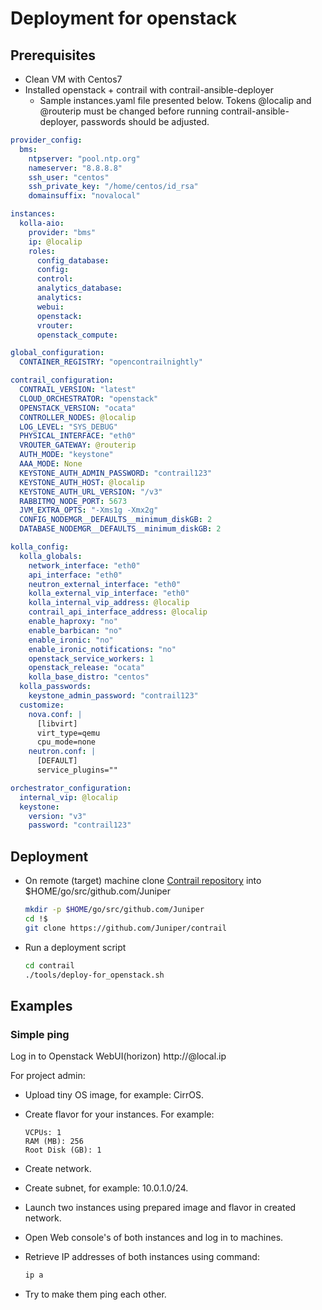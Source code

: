 # Deployment for openstack

## Prerequisites

- Clean VM with Centos7
- Installed openstack + contrail with contrail-ansible-deployer
  - Sample instances.yaml file presented below. Tokens @localip and @routerip must be changed before running contrail-ansible-deployer, passwords should be adjusted.

```yaml
provider_config:
  bms:
    ntpserver: "pool.ntp.org"
    nameserver: "8.8.8.8"
    ssh_user: "centos"
    ssh_private_key: "/home/centos/id_rsa"
    domainsuffix: "novalocal"

instances:
  kolla-aio:
    provider: "bms"
    ip: @localip
    roles:
      config_database:
      config:
      control:
      analytics_database:
      analytics:
      webui:
      openstack:
      vrouter:
      openstack_compute:

global_configuration:
  CONTAINER_REGISTRY: "opencontrailnightly"

contrail_configuration:
  CONTRAIL_VERSION: "latest"
  CLOUD_ORCHESTRATOR: "openstack"
  OPENSTACK_VERSION: "ocata"
  CONTROLLER_NODES: @localip
  LOG_LEVEL: "SYS_DEBUG"
  PHYSICAL_INTERFACE: "eth0"
  VROUTER_GATEWAY: @routerip
  AUTH_MODE: "keystone"
  AAA_MODE: None
  KEYSTONE_AUTH_ADMIN_PASSWORD: "contrail123"
  KEYSTONE_AUTH_HOST: @localip
  KEYSTONE_AUTH_URL_VERSION: "/v3"
  RABBITMQ_NODE_PORT: 5673
  JVM_EXTRA_OPTS: "-Xms1g -Xmx2g"
  CONFIG_NODEMGR__DEFAULTS__minimum_diskGB: 2
  DATABASE_NODEMGR__DEFAULTS__minimum_diskGB: 2

kolla_config:
  kolla_globals:
    network_interface: "eth0"
    api_interface: "eth0"
    neutron_external_interface: "eth0"
    kolla_external_vip_interface: "eth0"
    kolla_internal_vip_address: @localip
    contrail_api_interface_address: @localip
    enable_haproxy: "no"
    enable_barbican: "no"
    enable_ironic: "no"
    enable_ironic_notifications: "no"
    openstack_service_workers: 1
    openstack_release: "ocata"
    kolla_base_distro: "centos"
  kolla_passwords:
    keystone_admin_password: "contrail123"
  customize:
    nova.conf: |
      [libvirt]
      virt_type=qemu
      cpu_mode=none
    neutron.conf: |
      [DEFAULT]
      service_plugins=""

orchestrator_configuration:
  internal_vip: @localip
  keystone:
    version: "v3"
    password: "contrail123"
```

## Deployment

- On remote (target) machine clone [Contrail repository](https://github.com/Juniper/contrail) into $HOME/go/src/github.com/Juniper

  ```bash
  mkdir -p $HOME/go/src/github.com/Juniper
  cd !$
  git clone https://github.com/Juniper/contrail
  ```

- Run a deployment script

  ```bash
  cd contrail
  ./tools/deploy-for_openstack.sh
  ```

## Examples

### Simple ping

Log in to Openstack WebUI(horizon) http://@local.ip

For project admin:

- Upload tiny OS image, for example: CirrOS.

- Create flavor for your instances. For example:
  ```
  VCPUs: 1
  RAM (MB): 256
  Root Disk (GB): 1
  ```

- Create network.

- Create subnet, for example: 10.0.1.0/24.

- Launch two instances using prepared image and flavor in created network.

- Open Web console's of both instances and log in to machines.

- Retrieve IP addresses of both instances using command:
  ```bash
  ip a
  ```

- Try to make them ping each other.
